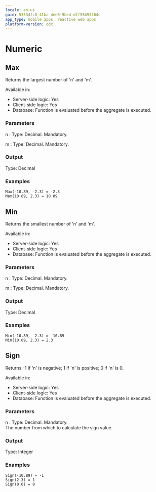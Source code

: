 ```yaml
---
locale: en-us
guid: 53534fc8-41ba-4ee0-9be4-dff58493264c
app_type: mobile apps, reactive web apps
platform-version: odc
---
```

# Numeric

## Max

Returns the largest number of 'n' and 'm'.  

Available in:  

  * Server-side logic: Yes
  * Client-side logic: Yes
  * Database: Function is evaluated before the aggregate is executed.

### Parameters

n
:    Type: Decimal. Mandatory.  


m
:    Type: Decimal. Mandatory.  

### Output

Type: Decimal  

### Examples

```
Max(-10.89, -2.3) = -2.3
Max(10.89, 2.3) = 10.89
```

## Min

Returns the smallest number of 'n' and 'm'.  

Available in:  

  * Server-side logic: Yes
  * Client-side logic: Yes
  * Database: Function is evaluated before the aggregate is executed.

### Parameters

n
:    Type: Decimal. Mandatory.  


m
:    Type: Decimal. Mandatory.  

### Output

Type: Decimal  

### Examples

```
Min(-10.89, -2.3) = -10.89
Min(10.89, 2.3) = 2.3
```

## Sign

Returns -1 if 'n' is negative; 1 if 'n' is positive; 0 if 'n' is 0.  

Available in:  

  * Server-side logic: Yes
  * Client-side logic: Yes
  * Database: Function is evaluated before the aggregate is executed.

### Parameters

n
:    Type: Decimal. Mandatory.  
The number from which to calculate the sign value.

### Output

Type: Integer  

### Examples

```
Sign(-10.89) = -1
Sign(2.3) = 1
Sign(0.0) = 0
```
